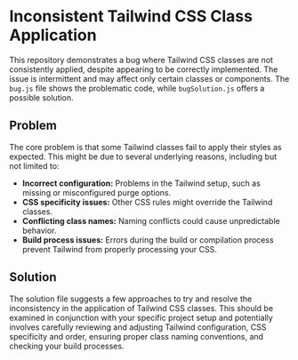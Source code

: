 # Inconsistent Tailwind CSS Class Application

This repository demonstrates a bug where Tailwind CSS classes are not consistently applied, despite appearing to be correctly implemented.  The issue is intermittent and may affect only certain classes or components.  The `bug.js` file shows the problematic code, while `bugSolution.js` offers a possible solution.

## Problem

The core problem is that some Tailwind classes fail to apply their styles as expected. This might be due to several underlying reasons, including but not limited to:

* **Incorrect configuration:** Problems in the Tailwind setup, such as missing or misconfigured purge options.
* **CSS specificity issues:** Other CSS rules might override the Tailwind classes.
* **Conflicting class names:** Naming conflicts could cause unpredictable behavior.
* **Build process issues:** Errors during the build or compilation process prevent Tailwind from properly processing your CSS.

## Solution

The solution file suggests a few approaches to try and resolve the inconsistency in the application of Tailwind CSS classes. This should be examined in conjunction with your specific project setup and potentially involves carefully reviewing and adjusting Tailwind configuration, CSS specificity and order, ensuring proper class naming conventions, and checking your build processes.
